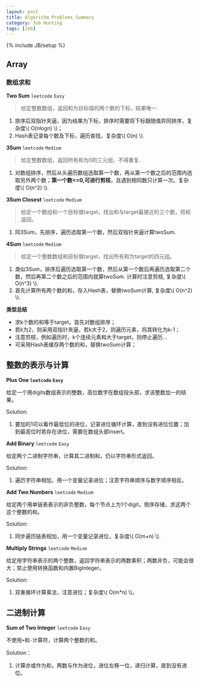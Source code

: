 ```yaml
---
layout: post
title: Algorithm Problems Summary
category: Job Hunting
tags: [Job]
---
```

{% include JB/setup %}

## Array

### 数组求和

**Two Sum** `leetcode` `Easy`

> 给定整数数组，返回和为目标值的两个数的下标，结果唯一.

1. 排序后双指针夹逼，因为结果为下标，排序时需要将下标跟随值异同排序，复杂度\\( O(nlogn) \\)；
2. Hash表记录每个数及下标，遍历查找，复杂度\\( O(n) \\).

**3Sum** `leetcode` `Medium`

> 给定整数数组，返回所有和为0的三元组，不得重复.

1. 对数组排序，然后从头遍历数组选取第一个数，再从第一个数之后的范围内选取另外两个数；**第一个数<=0,可进行剪枝**，且遇到相同数只计算一次。复杂度\\( O(n^2) \\).

**3Sum Closest** `leetcode` `Medium`

> 给定一个数组和一个目标值target，找出和与target最接近的三个数，将和返回。

1. 同3Sum，先排序，遍历选取第一个数，然后双指针夹逼计算twoSum.

**4Sum** `leetcode` `Medium`

> 给定一个整数数组和目标值target，找出所有和为target的四元组。

1. 类似3Sum，排序后遍历选取第一个数，然后从第一个数后再遍历选取第二个数，然后再第二个数之后的范围内就算twoSum. 计算时注意剪枝, 复杂度\\( O(n^3) \\).
2. 首先计算所有两个数的和，存入Hash表，替换twoSum计算, 复杂度\\( O(n^2) \\).

**类型总结**

- 求k个数的和等于target，首先对数组排序；
- 若k为2，则采用双指针夹逼，若k大于2，则遍历元素，将其转化为k-1；
- 注意剪枝，例如遍历时，k个连续元素和大于target，则停止遍历...
- 可采用Hash表缓存两个数的和，替换twoSum计算；

## 整数的表示与计算

**Plus One `leetcode` `Easy`**

给定一个用digits数组表示的整数，高位数字在数组投头部，求该整数加一的结果。

Solution:

1. 要加的1可以看作最低位的进位，记录进位循环计算，直到没有进位位置；加到最高位时若存在进位，需要在数组头部insert。

**Add Binary** `leetcode` `Easy`

给定两个二进制字符串，计算其二进制和，仍以字符串形式返回。

Solution:

1. 遍历字符串相加，用一个变量记录进位；注意字符串顺序与数字顺序相反。

**Add Two Numbers** `leetcode` `Medium`

给定两个用单链表表示的非负整数，每个节点上为1个digit，倒序存储，求这两个这个整数的和。

Solution:

1. 同步遍历链表相加，用一个变量记录进位，复杂度\\( O(m+n) \\).

**Multiply Strings** `leetcode` `Medium`

给定用字符串表示的两个整数，返回字符串表示的两数乘积；两数非负，可能会很大；禁止使用转换函数和内置BigInteger。

Solution:

1. 双重循环计算乘法，注意进位；复杂度\\( O(m*n) \\)。

## 二进制计算

**Sum of Two Integer** `leetcode` `Easy`

不使用`+`和`-`计算符，计算两个整数的和。

Solution：

1. 计算亦或作为和，两数与作为进位，进位左移一位，递归计算，直到没有进位。
